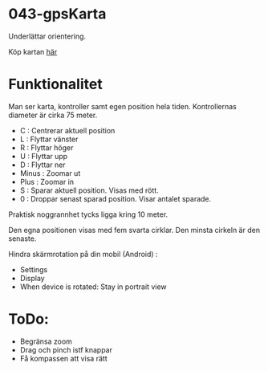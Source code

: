 # 043-gpsKarta

Underlättar orientering.

Köp kartan [här](http://www.skogsluffarna.se/Arrangemang/Naturpasset)

# Funktionalitet

Man ser karta, kontroller samt egen position hela tiden.
Kontrollernas diameter är cirka 75 meter.

* C : Centrerar aktuell position
* L : Flyttar vänster
* R : Flyttar höger
* U : Flyttar upp
* D : Flyttar ner
* Minus : Zoomar ut
* Plus : Zoomar in
* S : Sparar aktuell position. Visas med rött.
* 0 : Droppar senast sparad position. Visar antalet sparade.

Praktisk noggrannhet tycks ligga kring 10 meter.

Den egna positionen visas med fem svarta cirklar. Den minsta cirkeln är den senaste.

Hindra skärmrotation på din mobil (Android) :
* Settings
* Display
* When device is rotated: Stay in portrait view

# ToDo:

*	Begränsa zoom
*	Drag och pinch istf knappar
* Få kompassen att visa rätt